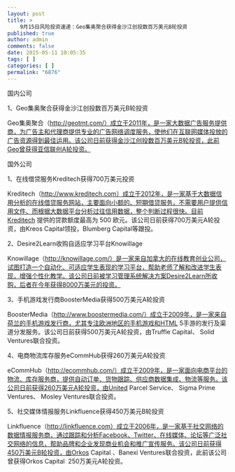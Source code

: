 ```yaml
---
layout: post
title: >
    9月15日风险投资速递：Geo集奥聚合获得金沙江创投数百万美元B轮投资
published: true
author: admin
comments: false
date: 2015-05-11 10:05:35
tags: [ ]
categories: [ ]
permalink: "6876"
---
```



国内公司

1、Geo集奥聚合获得金沙江创投数百万美元B轮投资

Geo集奥聚合（http://geotmt.com/）成立于2011年，是一家大数据广告服务提供商，为广告主和代理商提供专业的广告网络调度服务，使他们在互联网媒体投放的广告资源得到最佳运用。该公司日前获得金沙江创投数百万美元B轮投资，此前Geo曾获得亚信联创A轮投资。

国外公司

1、在线借贷服务Kreditech获得700万美元投资

Kreditech（http://www.kreditech.com）成立于2012年，是一家基于大数据信用分析的在线借贷服务网站，主要面向小额的、短期借贷服务，不需要用户提供信用文件、而根据大数据平台分析过往信用数据，整个判断过程很快。目前Kreditech 提供的贷款额度最高为 500 欧元。该公司日前获得700万美元A轮投资，由Kreos Capital领投，Blumberg Capital等跟投。

2、Desire2Learn收购自适应学习平台Knowillage

Knowillage（http://knowillage.com/）是一家来自加拿大的在线教育创业公司，试图打造一个自动化、可适应学生表现的学习平台，帮助老师了解和改进学生表现，增强个性化教学。该公司日前被学习管理系统解决方案Desire2Learn所收购，后者在今年获得8000万美元的投资。

3、手机游戏发行商BoosterMedia获得500万美元A轮投资

BoosterMedia（http://www.boostermedia.com/）成立于2009年，是一家来自荷兰的手机游戏发行商，尤其专注欧洲地区的手机游戏和HTML 5手游的发行及渠道分发服务。该公司日前获得500万美元A轮投资，由Truffle Capital、 Solid Ventures联合投资。

4、电商物流库存服务eCommHub获得260万美元A轮投资

eCommHub（http://ecommhub.com/）成立于2009年，是一家面向电商平台的物流、库存服务商，提供自动订单、货物跟踪、供应商数据集成、物流等服务。该公司日前获得260万美元A轮投资，由United Parcel Service、 Sigma Prime Ventures、 Mosley Ventures联合投资。

5、社交媒体情报服务Linkfluence获得450万美元B轮投资

Linkfluence（http://linkfluence.com）成立于2006年，是一家基于社交网络的数据情报服务商，通过跟踪和分析Facebook、Twitter、在线媒体、论坛等广泛社交网络的信息，帮助品牌和企业发现商业机会和推广宣传服务。该公司日前获得450万美元B轮投资，由Orkos Capital 、Banexi Ventures联合投资，此前该公司曾获得Orkos Capital  250万美元A轮投资。